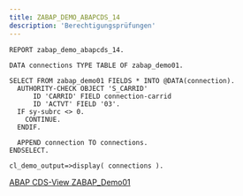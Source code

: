 ```yaml
---
title: ZABAP_DEMO_ABAPCDS_14
description: 'Berechtigungsprüfungen'
---
```


```abap
REPORT zabap_demo_abapcds_14.

DATA connections TYPE TABLE OF zabap_demo01.

SELECT FROM zabap_demo01 FIELDS * INTO @DATA(connection).
  AUTHORITY-CHECK OBJECT 'S_CARRID'
      ID 'CARRID' FIELD connection-carrid
      ID 'ACTVT' FIELD '03'.
  IF sy-subrc <> 0.
    CONTINUE.
  ENDIF.
  
  APPEND connection TO connections.
ENDSELECT.

cl_demo_output=>display( connections ).
```

[ABAP CDS-View ZABAP_Demo01](../cds-views/zabap_demo01.md)